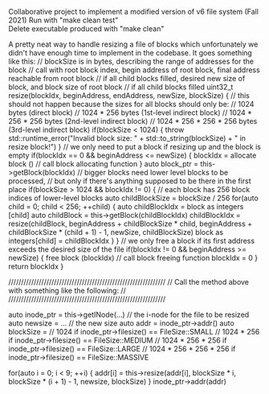 Collaborative project to implement a modified version of v6 file system (Fall 2021)
Run with "make clean test"  
Delete executable produced with "make clean"

A pretty neat way to handle resizing a file of blocks which unfortunately we didn't have enough time to implement in the codebase. It goes something like this:
// blockSize is in bytes, describing the range of addresses for the block
// call with root block index, begin address of root block, final address reachable from root block 
// 		if all child blocks filled, desired new size of block, and block size of root block 
// 		if all child blocks filled
uint32_t resize(blockIdx, beginAddress, endAddress, newSize, blockSize)
{
    // this should not happen because the sizes for all blocks should only be:
    // 1024 					bytes (direct block)
    // 1024 * 256				bytes (1st-level indirect block)
    // 1024 * 256 * 256			bytes (2nd-level indirect block)
    // 1024 * 256 * 256 * 256 	bytes (3rd-level indirect block)
    if(blockSize < 1024)
    {
        throw std::runtime_error("Invalid block size: " + std::to_string(blockSize) + " in resize block!")
    }
    // we only need to put a block if resizing up and the block is empty
    if(blockIdx == 0 && beginAddress <= newSize)
    {
        blockIdx = allocate block () // call block allocating function
    }
    auto block_ptr = this->getBlock(blockIdx)
    // bigger blocks need lower level blocks to be processed,
    // but only if there's anything supposed to be there in the first place
    if(blockSize > 1024 && blockIdx != 0)
    {
        // each block has 256 block indices of lower-level blocks
        auto childBlockSize = blockSize / 256
        for(auto child = 0; child < 256; ++child)
        {
            auto childBlockIdx = block as integers [child]
            auto childBlock = this->getBlock(childBlockIdx)
            childBlockIdx = resize(childBlock, beginAddress + childBlockSize * child, 
                    beginAddress + childBlockSize * (child + 1) - 1,
                    newSize, childBlockSize)
            block as integers[child] = childBlockIdx
        }
    }
    // we only free a block if its first address exceeds the desired size of the file
    if(blockIdx != 0 && beginAddress >= newSize)
    {
        free block (blockIdx) // call block freeing function
        blockIdx = 0
    }
    return blockIdx
}

//////////////////////////////////////////////////////////////
// Call the method above with something like the following: //
//////////////////////////////////////////////////////////////

auto inode_ptr = this->getINode(...) // the i-node for the file to be resized
auto newsize = ... // the new size
auto addr = inode_ptr->addr()
auto blockSize = 
    // 1024						if inode_ptr->filesize() == FileSize::SMALL
    // 1024 * 256				if inode_ptr->filesize() == FileSize::MEDIUM
    // 1024 * 256 * 256			if inode_ptr->filesize() == FileSize::LARGE
    // 1024 * 256 * 256 * 256 	if inode_ptr->filesize() == FileSize::MASSIVE
    
for(auto i = 0; i < 9; ++i)
{
    addr[i] = this->resize(addr[i], blockSize * i, blockSize * (i + 1) - 1, newsize, blockSize)
}
inode_ptr->addr(addr)